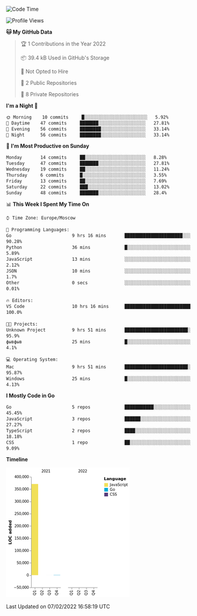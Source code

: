 <!--START_SECTION:waka-->
![Code Time](http://img.shields.io/badge/Code%20Time-154%20hrs%2025%20mins-blue)

![Profile Views](http://img.shields.io/badge/Profile%20Views-0-blue)

**🐱 My GitHub Data** 

> 🏆 1 Contributions in the Year 2022
 > 
> 📦 39.4 kB Used in GitHub's Storage 
 > 
> 🚫 Not Opted to Hire
 > 
> 📜 2 Public Repositories 
 > 
> 🔑 8 Private Repositories  
 > 
**I'm a Night 🦉** 

```text
🌞 Morning    10 commits     █░░░░░░░░░░░░░░░░░░░░░░░░   5.92% 
🌆 Daytime    47 commits     ███████░░░░░░░░░░░░░░░░░░   27.81% 
🌃 Evening    56 commits     ████████░░░░░░░░░░░░░░░░░   33.14% 
🌙 Night      56 commits     ████████░░░░░░░░░░░░░░░░░   33.14%

```
📅 **I'm Most Productive on Sunday** 

```text
Monday       14 commits     ██░░░░░░░░░░░░░░░░░░░░░░░   8.28% 
Tuesday      47 commits     ███████░░░░░░░░░░░░░░░░░░   27.81% 
Wednesday    19 commits     ██░░░░░░░░░░░░░░░░░░░░░░░   11.24% 
Thursday     6 commits      █░░░░░░░░░░░░░░░░░░░░░░░░   3.55% 
Friday       13 commits     ██░░░░░░░░░░░░░░░░░░░░░░░   7.69% 
Saturday     22 commits     ███░░░░░░░░░░░░░░░░░░░░░░   13.02% 
Sunday       48 commits     ███████░░░░░░░░░░░░░░░░░░   28.4%

```


📊 **This Week I Spent My Time On** 

```text
⌚︎ Time Zone: Europe/Moscow

💬 Programming Languages: 
Go                       9 hrs 16 mins       ██████████████████████░░░   90.28% 
Python                   36 mins             █░░░░░░░░░░░░░░░░░░░░░░░░   5.89% 
JavaScript               13 mins             ░░░░░░░░░░░░░░░░░░░░░░░░░   2.12% 
JSON                     10 mins             ░░░░░░░░░░░░░░░░░░░░░░░░░   1.7% 
Other                    0 secs              ░░░░░░░░░░░░░░░░░░░░░░░░░   0.01%

🔥 Editors: 
VS Code                  10 hrs 16 mins      █████████████████████████   100.0%

🐱‍💻 Projects: 
Unknown Project          9 hrs 51 mins       ████████████████████████░   95.9% 
фывфыв                   25 mins             █░░░░░░░░░░░░░░░░░░░░░░░░   4.1%

💻 Operating System: 
Mac                      9 hrs 51 mins       ████████████████████████░   95.87% 
Windows                  25 mins             █░░░░░░░░░░░░░░░░░░░░░░░░   4.13%

```

**I Mostly Code in Go** 

```text
Go                       5 repos             ███████████░░░░░░░░░░░░░░   45.45% 
JavaScript               3 repos             ██████░░░░░░░░░░░░░░░░░░░   27.27% 
TypeScript               2 repos             ████░░░░░░░░░░░░░░░░░░░░░   18.18% 
CSS                      1 repo              ██░░░░░░░░░░░░░░░░░░░░░░░   9.09%

```


**Timeline**

![Chart not found](https://raw.githubusercontent.com/jeezft/jeezft/main/charts/bar_graph.png) 


 Last Updated on 07/02/2022 16:58:19 UTC
<!--END_SECTION:waka-->
